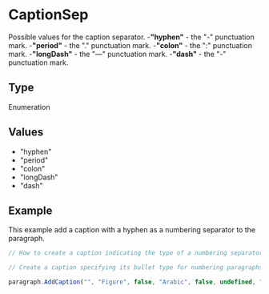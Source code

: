 # CaptionSep

Possible values for the caption separator.
-**"hyphen"** - the "-" punctuation mark.
-**"period"** - the "." punctuation mark.
-**"colon"** - the ":" punctuation mark.
-**"longDash"** - the "—" punctuation mark.
-**"dash"** - the "-" punctuation mark.

## Type

Enumeration

## Values

- "hyphen"
- "period"
- "colon"
- "longDash"
- "dash"


## Example

This example add a caption with a hyphen as a numbering separator to the paragraph.

```javascript editor-docx
// How to create a caption indicating the type of a numbering separator.

// Create a caption specifying its bullet type for numbering paragraphs.

paragraph.AddCaption("", "Figure", false, "Arabic", false, undefined, "hyphen");
```
